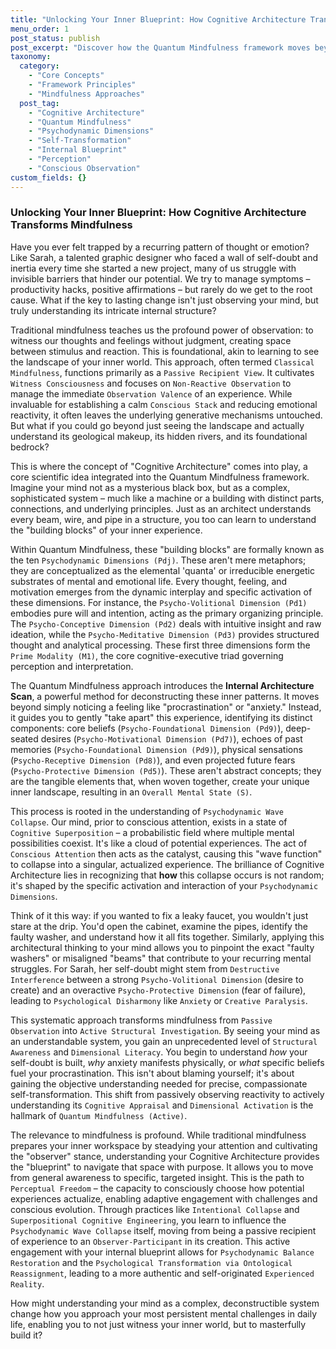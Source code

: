 ```yaml
---
title: "Unlocking Your Inner Blueprint: How Cognitive Architecture Transforms Mindfulness"
menu_order: 1
post_status: publish
post_excerpt: "Discover how the Quantum Mindfulness framework moves beyond traditional observation to delve into your mind's intricate 'Cognitive Architecture.' Learn to identify the core psychodynamic dimensions that shape your experience, empowering you to actively re-engineer your inner world for profound and lasting self-transformation."
taxonomy:
  category:
    - "Core Concepts"
    - "Framework Principles"
    - "Mindfulness Approaches"
  post_tag:
    - "Cognitive Architecture"
    - "Quantum Mindfulness"
    - "Psychodynamic Dimensions"
    - "Self-Transformation"
    - "Internal Blueprint"
    - "Perception"
    - "Conscious Observation"
custom_fields: {}
---
```


### Unlocking Your Inner Blueprint: How Cognitive Architecture Transforms Mindfulness

Have you ever felt trapped by a recurring pattern of thought or emotion? Like Sarah, a talented graphic designer who faced a wall of self-doubt and inertia every time she started a new project, many of us struggle with invisible barriers that hinder our potential. We try to manage symptoms – productivity hacks, positive affirmations – but rarely do we get to the root cause. What if the key to lasting change isn't just observing your mind, but truly understanding its intricate internal structure?

Traditional mindfulness teaches us the profound power of observation: to witness our thoughts and feelings without judgment, creating space between stimulus and reaction. This is foundational, akin to learning to see the landscape of your inner world. This approach, often termed `Classical Mindfulness`, functions primarily as a `Passive Recipient View`. It cultivates `Witness Consciousness` and focuses on `Non-Reactive Observation` to manage the immediate `Observation Valence` of an experience. While invaluable for establishing a calm `Conscious Stack` and reducing emotional reactivity, it often leaves the underlying generative mechanisms untouched. But what if you could go beyond just seeing the landscape and actually understand its geological makeup, its hidden rivers, and its foundational bedrock?

This is where the concept of "Cognitive Architecture" comes into play, a core scientific idea integrated into the Quantum Mindfulness framework. Imagine your mind not as a mysterious black box, but as a complex, sophisticated system – much like a machine or a building with distinct parts, connections, and underlying principles. Just as an architect understands every beam, wire, and pipe in a structure, you too can learn to understand the "building blocks" of your inner experience.

Within Quantum Mindfulness, these "building blocks" are formally known as the ten `Psychodynamic Dimensions (Pdj)`. These aren't mere metaphors; they are conceptualized as the elemental 'quanta' or irreducible energetic substrates of mental and emotional life. Every thought, feeling, and motivation emerges from the dynamic interplay and specific activation of these dimensions. For instance, the `Psycho-Volitional Dimension (Pd1)` embodies pure will and intention, acting as the primary organizing principle. The `Psycho-Conceptive Dimension (Pd2)` deals with intuitive insight and raw ideation, while the `Psycho-Meditative Dimension (Pd3)` provides structured thought and analytical processing. These first three dimensions form the `Prime Modality (M1)`, the core cognitive-executive triad governing perception and interpretation.

The Quantum Mindfulness approach introduces the **Internal Architecture Scan**, a powerful method for deconstructing these inner patterns. It moves beyond simply noticing a feeling like "procrastination" or "anxiety." Instead, it guides you to gently "take apart" this experience, identifying its distinct components: core beliefs (`Psycho-Foundational Dimension (Pd9)`), deep-seated desires (`Psycho-Motivational Dimension (Pd7)`), echoes of past memories (`Psycho-Foundational Dimension (Pd9)`), physical sensations (`Psycho-Receptive Dimension (Pd8)`), and even projected future fears (`Psycho-Protective Dimension (Pd5)`). These aren't abstract concepts; they are the tangible elements that, when woven together, create your unique inner landscape, resulting in an `Overall Mental State (S)`.

This process is rooted in the understanding of `Psychodynamic Wave Collapse`. Our mind, prior to conscious attention, exists in a state of `Cognitive Superposition` – a probabilistic field where multiple mental possibilities coexist. It's like a cloud of potential experiences. The act of `Conscious Attention` then acts as the catalyst, causing this "wave function" to collapse into a singular, actualized experience. The brilliance of Cognitive Architecture lies in recognizing that **how** this collapse occurs is not random; it's shaped by the specific activation and interaction of your `Psychodynamic Dimensions`.

Think of it this way: if you wanted to fix a leaky faucet, you wouldn't just stare at the drip. You'd open the cabinet, examine the pipes, identify the faulty washer, and understand how it all fits together. Similarly, applying this architectural thinking to your mind allows you to pinpoint the exact "faulty washers" or misaligned "beams" that contribute to your recurring mental struggles. For Sarah, her self-doubt might stem from `Destructive Interference` between a strong `Psycho-Volitional Dimension` (desire to create) and an overactive `Psycho-Protective Dimension` (fear of failure), leading to `Psychological Disharmony` like `Anxiety` or `Creative Paralysis`.

This systematic approach transforms mindfulness from `Passive Observation` into `Active Structural Investigation`. By seeing your mind as an understandable system, you gain an unprecedented level of `Structural Awareness` and `Dimensional Literacy`. You begin to understand *how* your self-doubt is built, *why* anxiety manifests physically, or *what* specific beliefs fuel your procrastination. This isn't about blaming yourself; it's about gaining the objective understanding needed for precise, compassionate self-transformation. This shift from passively observing reactivity to actively understanding its `Cognitive Appraisal` and `Dimensional Activation` is the hallmark of `Quantum Mindfulness (Active)`.

The relevance to mindfulness is profound. While traditional mindfulness prepares your inner workspace by steadying your attention and cultivating the "observer" stance, understanding your Cognitive Architecture provides the "blueprint" to navigate that space with purpose. It allows you to move from general awareness to specific, targeted insight. This is the path to `Perceptual Freedom` – the capacity to consciously choose how potential experiences actualize, enabling adaptive engagement with challenges and conscious evolution. Through practices like `Intentional Collapse` and `Superpositional Cognitive Engineering`, you learn to influence the `Psychodynamic Wave Collapse` itself, moving from being a passive recipient of experience to an `Observer-Participant` in its creation. This active engagement with your internal blueprint allows for `Psychodynamic Balance Restoration` and the `Psychological Transformation via Ontological Reassignment`, leading to a more authentic and self-originated `Experienced Reality`.

How might understanding your mind as a complex, deconstructible system change how you approach your most persistent mental challenges in daily life, enabling you to not just witness your inner world, but to masterfully build it?